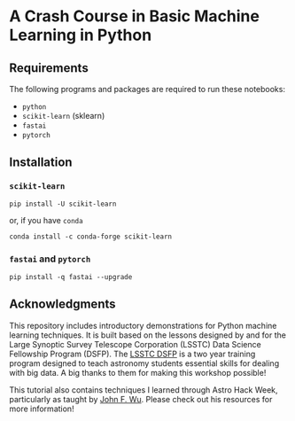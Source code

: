 # A Crash Course in Basic Machine Learning in Python

## Requirements
The following programs and packages are required to run these notebooks: 
- `python`
- `scikit-learn` (sklearn)
- `fastai`
- `pytorch`

## Installation

### `scikit-learn`
```
pip install -U scikit-learn
```
or, if you have `conda`
```
conda install -c conda-forge scikit-learn
```
### `fastai` and `pytorch`
```
pip install -q fastai --upgrade
```

## Acknowledgments
This repository includes introductory demonstrations for Python machine learning techniques. It is built based on the lessons designed by and for the Large Synoptic Survey Telescope Corporation (LSSTC) Data Science Fellowship Program (DSFP). The [LSSTC DSFP](http://ciera.northwestern.edu/Education/LSSTC_DSFPOverview.php) is a two year training program designed to teach astronomy students essential skills for dealing with big data. A big thanks to them for making this workshop possible! 

This tutorial also contains techniques I learned through Astro Hack Week, particularly as taught by [John F. Wu](https://jwuphysics.github.io/resources/). Please check out his resources for more information!
